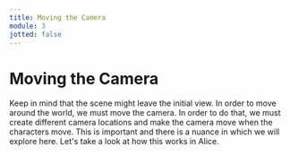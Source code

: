 ```yaml
---
title: Moving the Camera
module: 3
jotted: false
---
```


# Moving the Camera

Keep in mind that the scene might leave the initial view.  In order to move around the world, we must move the camera.  In order to do that, we must create different camera locations and make the camera move when the characters move.  This is important and there is a nuance in which we will explore here.  Let's take a look at how this works in Alice.

<!-- video here -->